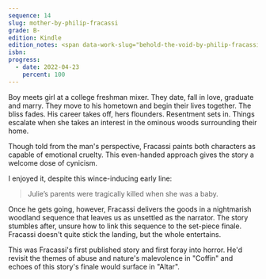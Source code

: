 ```yaml
---
sequence: 14
slug: mother-by-philip-fracassi
grade: B-
edition: Kindle
edition_notes: <span data-work-slug="behold-the-void-by-philip-fracassi">_Behold the Void_</span>, Lovecraft eZine Press, 2018
isbn:
progress:
  - date: 2022-04-23
    percent: 100
---
```


Boy meets girl at a college freshman mixer. They date, fall in love, graduate and marry. They move to his hometown and begin their lives together. The bliss fades. His career takes off, hers flounders. Resentment sets in. Things escalate when she takes an interest in the ominous woods surrounding their home.

<!-- end -->

Though told from the man's perspective, Fracassi paints both characters as capable of emotional cruelty. This even-handed approach gives the story a welcome dose of cynicism.

I enjoyed it, despite this wince-inducing early line:

> Julie’s parents were tragically killed when she was a baby.

Once he gets going, however, Fracassi delivers the goods in a nightmarish woodland sequence that leaves us as unsettled as the narrator. The story stumbles after, unsure how to link this sequence to the set-piece finale. Fracassi doesn't quite stick the landing, but the whole entertains.

This was Fracassi's first published story and first foray into horror. He'd revisit the themes of abuse and nature's malevolence in <span data-work-slug="coffin-by-philip-fracassi">"Coffin"</span> and echoes of this story's finale would surface in <span data-work-slug="altar-by-philip-fracassi">"Altar"</span>.

